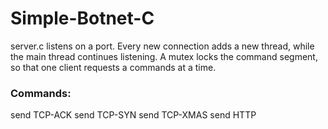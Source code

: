 # Simple-Botnet-C
server.c listens on a port. Every new connection adds a new thread, while the main thread continues listening.
A mutex locks the command segment, so that one client requests a commands at a time.

### Commands:
send TCP-ACK <ip> <packet-count>
send TCP-SYN <ip> <packet-count>
send TCP-XMAS <ip> <packet-count>
send HTTP <ip> <packet-count>
